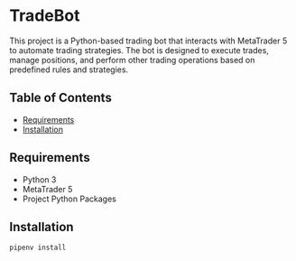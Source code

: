 # TradeBot

This project is a Python-based trading bot that interacts with MetaTrader 5 to automate trading strategies. The bot is designed to execute trades, manage positions, and perform other trading operations based on predefined rules and strategies.

## Table of Contents

- [Requirements](#requirements)
- [Installation](#installation)

## Requirements

- Python 3
- MetaTrader 5
- Project Python Packages

## Installation
```bash
pipenv install